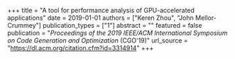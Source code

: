 +++
title = "A tool for performance analysis of GPU-accelerated applications"
date = 2019-01-01
authors = ["Keren Zhou", "John Mellor-Crummey"]
publication_types = ["1"]
abstract = ""
featured = false
publication = "*Proceedings of the 2019 IEEE/ACM International Symposium on Code Generation and Optimization* (CGO'19)"
url_source = "https://dl.acm.org/citation.cfm?id=3314914"
+++

